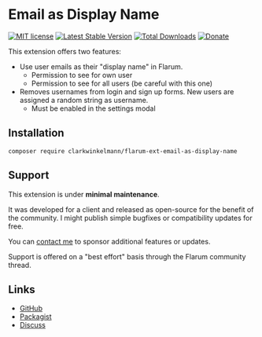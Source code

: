 # Email as Display Name

[![MIT license](https://img.shields.io/badge/license-MIT-blue.svg)](https://github.com/clarkwinkelmann/flarum-ext-email-as-display-name/blob/master/LICENSE.md) [![Latest Stable Version](https://img.shields.io/packagist/v/clarkwinkelmann/flarum-ext-email-as-display-name.svg)](https://packagist.org/packages/clarkwinkelmann/flarum-ext-email-as-display-name) [![Total Downloads](https://img.shields.io/packagist/dt/clarkwinkelmann/flarum-ext-email-as-display-name.svg)](https://packagist.org/packages/clarkwinkelmann/flarum-ext-email-as-display-name) [![Donate](https://img.shields.io/badge/paypal-donate-yellow.svg)](https://www.paypal.me/clarkwinkelmann)

This extension offers two features:

- Use user emails as their "display name" in Flarum.
  - Permission to see for own user
  - Permission to see for all users (be careful with this one)
- Removes usernames from login and sign up forms. New users are assigned a random string as username.
  - Must be enabled in the settings modal

## Installation

    composer require clarkwinkelmann/flarum-ext-email-as-display-name

## Support

This extension is under **minimal maintenance**.

It was developed for a client and released as open-source for the benefit of the community.
I might publish simple bugfixes or compatibility updates for free.

You can [contact me](https://clarkwinkelmann.com/flarum) to sponsor additional features or updates.

Support is offered on a "best effort" basis through the Flarum community thread.

## Links

- [GitHub](https://github.com/clarkwinkelmann/flarum-ext-email-as-display-name)
- [Packagist](https://packagist.org/packages/clarkwinkelmann/flarum-ext-email-as-display-name)
- [Discuss](https://discuss.flarum.org/d/22603)
